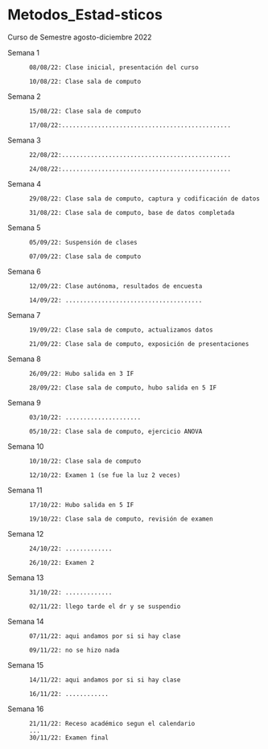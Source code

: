 # Metodos_Estad-sticos
Curso de Semestre agosto-diciembre 2022

  Semana 1
  
          08/08/22: Clase inicial, presentación del curso 
          
          10/08/22: Clase sala de computo 
          
  Semana 2
  
          15/08/22: Clase sala de computo 
          
          17/08/22:............................................... 
          
  Semana 3
  
          22/08/22:............................................... 
          
          24/08/22:...............................................
          
  Semana 4
  
          29/08/22: Clase sala de computo, captura y codificación de datos 
          
          31/08/22: Clase sala de computo, base de datos completada 
          
  Semana 5
  
          05/09/22: Suspensión de clases
          
          07/09/22: Clase sala de computo
          
  Semana 6
  
          12/09/22: Clase autónoma, resultados de encuesta
          
          14/09/22: ......................................
          
  Semana 7 
  
          19/09/22: Clase sala de computo, actualizamos datos 
          
          21/09/22: Clase sala de computo, exposición de presentaciones
          
  Semana 8
  
          26/09/22: Hubo salida en 3 IF
          
          28/09/22: Clase sala de computo, hubo salida en 5 IF
          
  Semana 9
  
          03/10/22: .....................
          
          05/10/22: Clase sala de computo, ejercicio ANOVA
          
  Semana 10
  
          10/10/22: Clase sala de computo 
          
          12/10/22: Examen 1 (se fue la luz 2 veces)
          
  Semana 11
  
          17/10/22: Hubo salida en 5 IF
          
          19/10/22: Clase sala de computo, revisión de examen
          
  Semana 12
  
          24/10/22: .............
          
          26/10/22: Examen 2       
          
  Semana 13
  
          31/10/22: .............
          
          02/11/22: llego tarde el dr y se suspendio 
          
  Semana 14
  
          07/11/22: aqui andamos por si si hay clase
          
          09/11/22: no se hizo nada         
          
  Semana 15
  
          14/11/22: aqui andamos por si si hay clase
          
          16/11/22: ............
          
  Semana 16
  
          21/11/22: Receso académico segun el calendario
          ...
          30/11/22: Examen final
        
